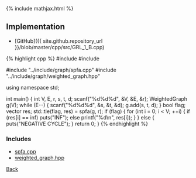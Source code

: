 {% include mathjax.html %}



## Implementation

- [GitHub]({{ site.github.repository_url }}/blob/master/cpp/src/GRL_1_B.cpp)

{% highlight cpp %}
#include <cstdio>
#include <tuple>

#include "../include/graph/spfa.cpp"
#include "../include/graph/weighted_graph.hpp"

using namespace std;

int main() {
  int V, E, r, s, t, d;
  scanf("%d%d%d", &V, &E, &r);
  WeightedGraph<int> g(V);
  while (E--) {
    scanf("%d%d%d", &s, &t, &d);
    g.add(s, t, d);
  }
  bool flag;
  vector<int> res;
  std::tie(flag, res) = spfa(g, r);
  if (flag) {
    for (int i = 0; i < V; ++i) {
      if (res[i] == inf<int>) puts("INF");
      else printf("%d\n", res[i]);
    }
  }
  else {
    puts("NEGATIVE CYCLE");
  }
  return 0;
}
{% endhighlight %}

### Includes

- [spfa.cpp](../include/graph/spfa)
- [weighted_graph.hpp](../include/graph/weighted_graph)

[Back](..)
